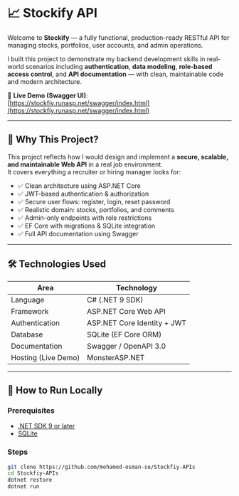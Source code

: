 # 📈 Stockify API

Welcome to **Stockify** — a fully functional, production-ready RESTful API for managing stocks, portfolios, user accounts, and admin operations.

I built this project to demonstrate my backend development skills in real-world scenarios including **authentication**, **data modeling**, **role-based access control**, and **API documentation** — with clean, maintainable code and modern architecture.

🔗 **Live Demo (Swagger UI)**:  
[https://stockfiy.runasp.net/swagger/index.html](https://stockfiy.runasp.net/swagger/index.html)

---

## 🧠 Why This Project?

This project reflects how I would design and implement a **secure, scalable, and maintainable Web API** in a real job environment.  
It covers everything a recruiter or hiring manager looks for:

- ✅ Clean architecture using ASP.NET Core
- ✅ JWT-based authentication & authorization
- ✅ Secure user flows: register, login, reset password
- ✅ Realistic domain: stocks, portfolios, and comments
- ✅ Admin-only endpoints with role restrictions
- ✅ EF Core with migrations & SQLite integration
- ✅ Full API documentation using Swagger

---

## 🛠️ Technologies Used

| Area               | Technology                          |
|--------------------|--------------------------------------|
| Language           | C# (.NET 9 SDK)                     |
| Framework          | ASP.NET Core Web API                |
| Authentication     | ASP.NET Core Identity + JWT         |
| Database           | SQLite (EF Core ORM)                |
| Documentation      | Swagger / OpenAPI 3.0               |
| Hosting (Live Demo) | MonsterASP.NET                     |

---

## 🚀 How to Run Locally

### Prerequisites

- [.NET SDK 9 or later](https://dotnet.microsoft.com/)
- [SQLite](https://www.sqlite.org/index.html)

### Steps

```bash
git clone https://github.com/mohamed-osman-se/Stockfiy-APIs
cd Stockfiy-APIs
dotnet restore
dotnet run
